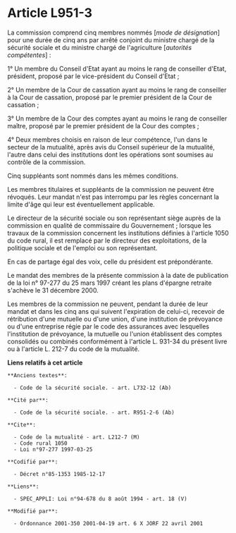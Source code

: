# Article L951-3

La commission comprend cinq membres nommés [*mode de désignation*] pour une durée de cinq ans par arrêté conjoint du ministre
chargé de la sécurité sociale et du ministre chargé de l'agriculture [*autorités compétentes*] :

1° Un membre du Conseil d'Etat ayant au moins le rang de conseiller d'Etat, président, proposé par le vice-président du
Conseil d'Etat ;

2° Un membre de la Cour de cassation ayant au moins le rang de conseiller à la Cour de cassation, proposé par le premier
président de la Cour de cassation ;

3° Un membre de la Cour des comptes ayant au moins le rang de conseiller maître, proposé par le premier président de la Cour
des comptes ;

4° Deux membres choisis en raison de leur compétence, l'un dans le secteur de la mutualité, après avis du Conseil supérieur
de la mutualité, l'autre dans celui des institutions dont les opérations sont soumises au contrôle de la commission.

Cinq suppléants sont nommés dans les mêmes conditions.

Les membres titulaires et suppléants de la commission ne peuvent être révoqués. Leur mandat n'est pas interrompu par les
règles concernant la limite d'âge qui leur est éventuellement applicable.

Le directeur de la sécurité sociale ou son représentant siège auprès de la commission en qualité de commissaire du
Gouvernement ; lorsque les travaux de la commission concernent les institutions définies à l'article 1050 du code rural, il
est remplacé par le directeur des exploitations, de la politique sociale et de l'emploi ou son représentant.

En cas de partage égal des voix, celle du président est prépondérante.

Le mandat des membres de la présente commission à la date de publication de la loi n° 97-277 du 25 mars 1997 créant les plans
d'épargne retraite s'achève le 31 décembre 2000.

Les membres de la commission ne peuvent, pendant la durée de leur mandat et dans les cinq ans qui suivent l'expiration de
celui-ci, recevoir de rétribution d'une mutuelle ou d'une union, d'une institution de prévoyance ou d'une entreprise régie
par le code des assurances avec lesquelles l'institution de prévoyance, la mutuelle ou l'union établissent des comptes
consolidés ou combinés conformément à l'article L. 931-34 du présent livre ou à l'article L. 212-7 du code de la mutualité.

**Liens relatifs à cet article**

	**Anciens textes**:

	  - Code de la sécurité sociale. - art. L732-12 (Ab)

	**Cité par**:

	  - Code de la sécurité sociale. - art. R951-2-6 (Ab)

	**Cite**:

	  - Code de la mutualité - art. L212-7 (M)
	  - Code rural 1050
	  - Loi n°97-277 1997-03-25

	**Codifié par**:

	  - Décret n°85-1353 1985-12-17

	**Liens**:

	  - SPEC_APPLI: Loi n°94-678 du 8 août 1994 - art. 18 (V)

	**Modifié par**:

	  - Ordonnance 2001-350 2001-04-19 art. 6 X JORF 22 avril 2001
